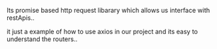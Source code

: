 Its promise based http request libarary which allows us interface with restApis..

it just a example of how to use axios in our project
and its easy to understand the routers..
